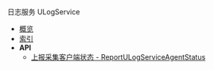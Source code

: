 <div class="sidebar_title icon__ulogservice">日志服务 ULogService</div>


- [概览](api/ulogservice-api/README.md)
- [索引](api/ulogservice-api/index.md)
- **API**
    - [上报采集客户端状态 - ReportULogServiceAgentStatus](api/ulogservice-api/report_u_log_service_agent_status)
